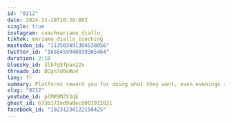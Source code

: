 ```yaml
---
id: "0212"
date: 2024-11-18T10:30:00Z
single: true
instagram: coachmariama_diallo_
tiktok: mariama_diallo_coaching
mastodon_id: "113503491304538056"
twitter_id: "1858459940039385464"
duration: 2:10
bluesky_id: 3lb7q5fpax22x
threads_id: DCgn7d6oRo4
lang: fr
summary: Platforms reward you for doing what they want, even evenings and weekends.
slug: "0212"
youtube_id: plMK9MZV3qk
ghost_id: 673b172ed9a0ec0001932621
facebook_id: "10231234122150425"
---
```


